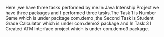 Here ,we have three tasks performed by me.In Java Intenship Project we have three packages and I performed three tasks.The Task 1 is Number Game which is under package com.demo ,the Second Task is Student Grade Calculator
which is under com.demo2 package and In Task 3 I Created ATM Interface project  which is under com.demo3 package.
